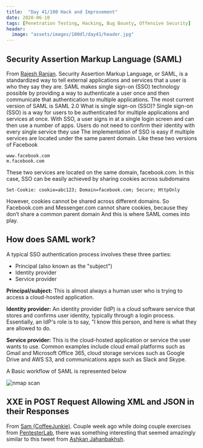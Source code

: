 ```yaml
---
title:  "Day 41/100 Hack and Improvement"
date: 2020-06-10
tags: [Penetration Testing, Hacking, Bug Bounty, Offensive Security]
header: 
  image: "assets/images/100dl/day41/header.jpg"
---
```


## Security Assertion Markup Language (SAML)

From [Rajesh Ranjan](https://twitter.com/eh_rajesh). Security Assertion Markup Language, or SAML, is a standardized way to tell external applications and services that a user is who they say they are. SAML makes single sign-on (SSO) technology possible by providing a way to authenticate a user once and then communicate that authentication to multiple applications. The most current version of SAML is SAML 2.0
What is single sign-on (SSO)?
Single sign-on (SSO) is a way for users to be authenticated for multiple applications and services at once. With SSO, a user signs in at a single login screen and can then use a number of apps. Users do not need to confirm their identity with every single service they use
The implementation of SSO is easy if multiple services are located under the same parent domain. Like these two versions of Facebook

```
www.facebook.com
m.facebook.com
```

These two services are located on the same domain, facebook.com. In this case, SSO can be easily achieved by sharing cookies across subdomains

```
Set-Cookie: cookie=abc123; Domain=facebook.com; Secure; HttpOnly
```

However, cookies cannot be shared across different domains. So Facebook.com and Messenger.com cannot share cookies, because they don’t share a common parent domain
And this is where SAML comes into play.


## How does SAML work?

A typical SSO authentication process involves these three parties:
-	Principal (also known as the "subject")
-	Identity provider
-	Service provider

**Principal/subject:** This is almost always a human user who is trying to access a cloud-hosted application.


**Identity provider:** An identity provider (IdP) is a cloud software service that stores and confirms user identity, typically through a login process. Essentially, an IdP's role is to say, "I know this person, and here is what they are allowed to do.


**Service provider:** This is the cloud-hosted application or service the user wants to use. Common examples include cloud email platforms such as Gmail and Microsoft Office 365, cloud storage services such as Google Drive and AWS S3, and communications apps such as Slack and Skype.


A Basic workflow of SAML is represented below


<img src="{{ site.url }}{{ site.baseurl }}/assets/images/100dl/day41/saml.png" alt="nmap scan">

## XXE in POST Request Allowing XML and JSON in their Responses

From [Sam (CoffeeJunkie)](https://twitter.com/coffeejunkiee_). Couple week ago while doing couple exercises from [PentesterLab](https://pentesterlab.com/), there was something interesting that seemed amazingly similar to this tweet from [Ashkan Jahanbakhsh](https://twitter.com/11xuxx).


<a class="CallToAction" title="View the conversation on Twitter" href="https://twitter.com/11xuxx/status/1250764273623629826" data-scribe="section:cta component:news">
    <div class="CallToAction-icon" data-scribe="element:conversation_icon"><div class="Icon Icon--replyCTA " aria-label="View conversation on Twitter" title="View conversation on Twitter" role="img"></div>
</div>
    <div class="CallToAction-chevron" data-scribe="element:cta_chevron"><div class="Icon Icon--chevronRightCTA " aria-label="View on Twitter" title="View on Twitter" role="img"></div>
</div>
  </a>